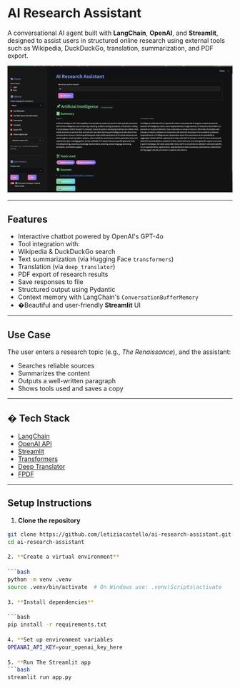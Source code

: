 # AI Research Assistant

A conversational AI agent built with **LangChain**, **OpenAI**, and **Streamlit**, designed to assist users in structured online research using external tools such as Wikipedia, DuckDuckGo, translation, summarization, and PDF export.

![AI Research Assistant Screenshot](screenshot_app.png)

---

## Features

-  Interactive chatbot powered by OpenAI's GPT-4o
-  Tool integration with:
  - Wikipedia & DuckDuckGo search
  - Text summarization (via Hugging Face `transformers`)
  - Translation (via `deep_translator`)
  - PDF export of research results
  - Save responses to file
-  Structured output using Pydantic
-  Context memory with LangChain's `ConversationBufferMemory`
- �Beautiful and user-friendly **Streamlit** UI

---

##  Use Case

The user enters a research topic (e.g., *The Renaissance*), and the assistant:
- Searches reliable sources
- Summarizes the content
- Outputs a well-written paragraph
- Shows tools used and saves a copy

---

## �️ Tech Stack

- [LangChain](https://www.langchain.com/)
- [OpenAI API](https://platform.openai.com/)
- [Streamlit](https://streamlit.io/)
- [Transformers](https://huggingface.co/transformers/)
- [Deep Translator](https://pypi.org/project/deep-translator/)
- [FPDF](https://pyfpdf.github.io/)

---

##  Setup Instructions

1. **Clone the repository**

```bash
git clone https://github.com/letiziacastello/ai-research-assistant.git
cd ai-research-assistant

2. **Create a virtual environment**

```bash
python -m venv .venv
source .venv/bin/activate  # On Windows use: .venv\Scripts\activate

3. **Install dependencies**

```bash
pip install -r requirements.txt

4. **Set up environment variables
OPEANAI_API_KEY=your_openai_key_here

5. **Run The Streamlit app
```bash
streamlit run app.py



